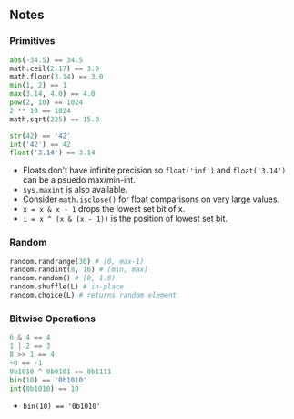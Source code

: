 
## Notes

### Primitives
```python
abs(-34.5) == 34.5
math.ceil(2.17) == 3.0
math.floor(3.14) == 3.0
min(1, 2) == 1
max(3.14, 4.0) == 4.0
pow(2, 10) == 1024
2 ** 10 == 1024
math.sqrt(225) == 15.0
```

```python
str(42) == '42'
int('42') == 42
float('3.14') == 3.14
```
* Floats don't have infinite precision so `float('inf')` and `float('3.14')` can be a psuedo max/min-int.
* `sys.maxint` is also available.
* Consider `math.isclose()` for float comparisons on very large values.
* `x = x & x - 1` drops the lowest set bit of x.
* `i = x ^ (x & (x - 1))` is the position of lowest set bit.

### Random
```python
random.randrange(30) # [0, max-1)
random.randint(8, 16) # [min, max]
random.random() # [0, 1.0)
random.shuffle(L) # in-place
random.choice(L) # returns random element
```

### Bitwise Operations
```python
6 & 4 == 4
1 | 2 == 3
8 >> 1 == 4
~0 == -1
0b1010 ^ 0b0101 == 0b1111
bin(10) == '0b1010'
int(0b1010) == 10
```
* `bin(10) == '0b1010'`

